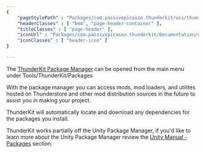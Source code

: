 ```yaml
---
{ 
	"pageStylePath" : "Packages/com.passivepicasso.thunderkit/uss/thunderkit_style.uss",
	"headerClasses" : [ "bm4", "page-header-container" ],
	"titleClasses" : [ "page-header" ],
	"iconUrl" : "Packages/com.passivepicasso.thunderkit/Documentation/graphics/TK_PackageSource_2X_Icon.png",
	"iconClasses" : [ "header-icon" ]
}

---
```


The [ThunderKit Package Manager](menulink://Tools/ThunderKit/Packages) can be opened from the main menu under Tools/ThunderKit/Packages

With the package manager you can access mods, mod loaders, and utilites hosted on Thunderstore and other mod distribution sources in the future to assist you in making your project.

ThunderKit will automatically locate and download any dependencies for the packages you install.

ThunderKit works partially off the Unity Package Manager, if you'd like to learn more about the Unity Package Manager review the [Unity Manual - Packages](https://docs.unity3d.com/Manual/PackagesList.html) section.